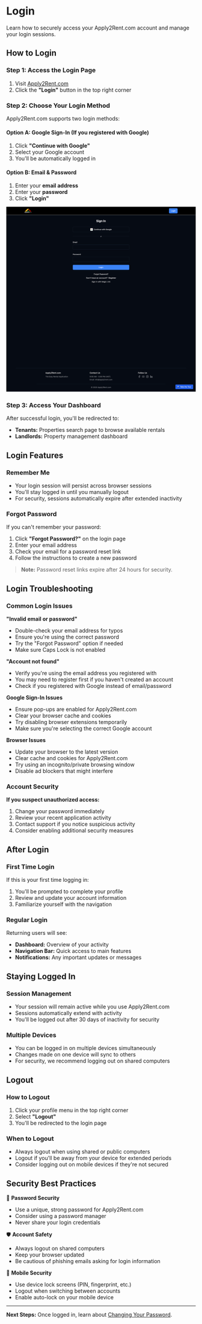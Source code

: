 # Login

Learn how to securely access your Apply2Rent.com account and manage your login sessions.

## How to Login

### Step 1: Access the Login Page

1. Visit [Apply2Rent.com](https://apply2rent.com)
2. Click the **"Login"** button in the top right corner

### Step 2: Choose Your Login Method

Apply2Rent.com supports two login methods:

#### Option A: Google Sign-In (If you registered with Google)
1. Click **"Continue with Google"**
2. Select your Google account
3. You'll be automatically logged in

#### Option B: Email & Password
1. Enter your **email address**
2. Enter your **password**
3. Click **"Login"**

![Login Page](../screenshots/a2r-login.png)

### Step 3: Access Your Dashboard

After successful login, you'll be redirected to:
- **Tenants:** Properties search page to browse available rentals
- **Landlords:** Property management dashboard

## Login Features

### Remember Me
- Your login session will persist across browser sessions
- You'll stay logged in until you manually logout
- For security, sessions automatically expire after extended inactivity

### Forgot Password
If you can't remember your password:

1. Click **"Forgot Password?"** on the login page
2. Enter your email address
3. Check your email for a password reset link
4. Follow the instructions to create a new password

> **Note:** Password reset links expire after 24 hours for security.

## Login Troubleshooting

### Common Login Issues

**"Invalid email or password"**
- Double-check your email address for typos
- Ensure you're using the correct password
- Try the "Forgot Password" option if needed
- Make sure Caps Lock is not enabled

**"Account not found"**
- Verify you're using the email address you registered with
- You may need to register first if you haven't created an account
- Check if you registered with Google instead of email/password

**Google Sign-In Issues**
- Ensure pop-ups are enabled for Apply2Rent.com
- Clear your browser cache and cookies
- Try disabling browser extensions temporarily
- Make sure you're selecting the correct Google account

**Browser Issues**
- Update your browser to the latest version
- Clear cache and cookies for Apply2Rent.com
- Try using an incognito/private browsing window
- Disable ad blockers that might interfere

### Account Security

**If you suspect unauthorized access:**
1. Change your password immediately
2. Review your recent application activity
3. Contact support if you notice suspicious activity
4. Consider enabling additional security measures

## After Login

### First Time Login
If this is your first time logging in:
1. You'll be prompted to complete your profile
2. Review and update your account information
3. Familiarize yourself with the navigation

### Regular Login
Returning users will see:
- **Dashboard:** Overview of your activity
- **Navigation Bar:** Quick access to main features
- **Notifications:** Any important updates or messages

## Staying Logged In

### Session Management
- Your session will remain active while you use Apply2Rent.com
- Sessions automatically extend with activity
- You'll be logged out after 30 days of inactivity for security

### Multiple Devices
- You can be logged in on multiple devices simultaneously
- Changes made on one device will sync to others
- For security, we recommend logging out on shared computers

## Logout

### How to Logout
1. Click your profile menu in the top right corner
2. Select **"Logout"**
3. You'll be redirected to the login page

### When to Logout
- Always logout when using shared or public computers
- Logout if you'll be away from your device for extended periods
- Consider logging out on mobile devices if they're not secured

## Security Best Practices

🔐 **Password Security**
- Use a unique, strong password for Apply2Rent.com
- Consider using a password manager
- Never share your login credentials

🛡️ **Account Safety**
- Always logout on shared computers
- Keep your browser updated
- Be cautious of phishing emails asking for login information

📱 **Mobile Security**
- Use device lock screens (PIN, fingerprint, etc.)
- Logout when switching between accounts
- Enable auto-lock on your mobile device

---

**Next Steps:** Once logged in, learn about [Changing Your Password](core/password-change.md).
